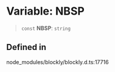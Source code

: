 # Variable: NBSP

> `const` **NBSP**: `string`

## Defined in

node_modules/blockly/blockly.d.ts:17716
